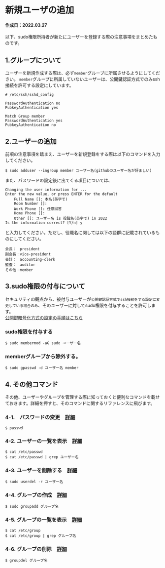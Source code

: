 # 新規ユーザの追加
#### 作成日：2022.03.27
以下、sudo権限所持者が新たにユーザーを登録する際の注意事項をまとめたものです。

## 1.グループについて
ユーザーを新規作成する際は、必ず`member`グループに所属させるようにしてください。
`member`グループに所属していないユーザーは、公開鍵認証方式でのみssh接続を許可する設定にしています。
``` 
# /etc/ssh/sshd_config

PasswordAuthentication no
PubkeyAuthentication yes

Match Group member
PasswordAuthentication yes
PubkeyAuthentication no
```

## 2.ユーザーの追加
前項の注意事項を踏まえ、ユーザーを新規登録をする際は以下のコマンドを入力してください。
```
$ sudo adduser --ingroup member ユーザー名(githubのユーザー名が好ましい)
```
また、パスワードの設定後に出てくる項目については、
```
Changing the user information for ...
Enter the new value, or press ENTER for the default
    Full Name []: 本名(英字で)
    Room Number []: 
    Work Phone []: 任意回答
    Home Phone []: 
    Other []: ユーザー名 is 役職名(英字で) in 2022 
Is the information correct? [Y/n] y
```
と入力してください。ただし、役職名に関しては以下の語群に記載されているものにしてください。
```
会長：　president
副会長：vice-president
会計：　accounting-clerk
監査：　auditor
その他：member
```

## 3.sudo権限の付与について
セキュリティの観点から、被付与ユーザーが`公開鍵認証方式でssh接続をする設定に変更している場合のみ`、そのユーザーに対してsudo権限を付与することを許可します。<br>
[公開鍵暗号化方式の設定の手順はこちら](authPubKey.md)
### sudo権限を付与する
```
$ sudo membermod -aG sudo ユーザー名
```
### memberグループから除外する。
```
$ sudo gpasswd -d ユーザー名 member
```

## 4. その他コマンド
その他、ユーザーやグループを管理する際に知っておくと便利なコマンドを載せておきます。詳細を押すと、そのコマンドに関するリファレンスに飛びます。
### 4-1.　パスワードの変更　[詳細](https://atmarkit.itmedia.co.jp/ait/articles/1612/05/news021.html)
```
$ passwd 
```
### 4-2. ユーザーの一覧を表示　[詳細](https://kazmax.zpp.jp/linux_beginner/etc_passwd.html)
```
$ cat /etc/passwd
$ cat /etc/passwd | grep ユーザー名
```
### 4-3. ユーザーを削除する　[詳細](https://atmarkit.itmedia.co.jp/ait/articles/1811/09/news031.html)
```
$ sudo userdel -r ユーザー名
```
### 4-4. グループの作成　[詳細](https://atmarkit.itmedia.co.jp/ait/articles/1811/15/news025.html)
```
$ sudo groupadd グループ名
```
### 4-5. グループの一覧を表示　[詳細](https://kazmax.zpp.jp/linux_beginner/etc_group.html)
```
$ cat /etc/group
$ cat /etc/group | grep グループ名
```
### 4-6. グループの削除　[詳細](https://atmarkit.itmedia.co.jp/ait/articles/1811/16/news043.html)
```
$ groupdel グループ名
```

